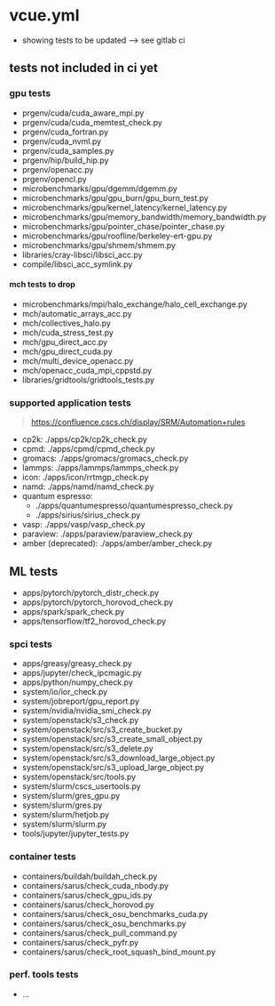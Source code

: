 # vcue.yml

- showing tests to be updated --> see gitlab ci

## tests not included in ci yet

### gpu tests

- prgenv/cuda/cuda_aware_mpi.py
- prgenv/cuda/cuda_memtest_check.py
- prgenv/cuda_fortran.py
- prgenv/cuda_nvml.py
- prgenv/cuda_samples.py
- prgenv/hip/build_hip.py
- prgenv/openacc.py
- prgenv/opencl.py
- microbenchmarks/gpu/dgemm/dgemm.py
- microbenchmarks/gpu/gpu_burn/gpu_burn_test.py
- microbenchmarks/gpu/kernel_latency/kernel_latency.py
- microbenchmarks/gpu/memory_bandwidth/memory_bandwidth.py
- microbenchmarks/gpu/pointer_chase/pointer_chase.py
- microbenchmarks/gpu/roofline/berkeley-ert-gpu.py
- microbenchmarks/gpu/shmem/shmem.py
- libraries/cray-libsci/libsci_acc.py
- compile/libsci_acc_symlink.py

#### mch tests to drop

- microbenchmarks/mpi/halo_exchange/halo_cell_exchange.py
- mch/automatic_arrays_acc.py
- mch/collectives_halo.py
- mch/cuda_stress_test.py
- mch/gpu_direct_acc.py
- mch/gpu_direct_cuda.py
- mch/multi_device_openacc.py
- mch/openacc_cuda_mpi_cppstd.py
- libraries/gridtools/gridtools_tests.py

### supported application tests

> https://confluence.cscs.ch/display/SRM/Automation+rules

- cp2k: ./apps/cp2k/cp2k_check.py
- cpmd: ./apps/cpmd/cpmd_check.py
- gromacs: ./apps/gromacs/gromacs_check.py
- lammps: ./apps/lammps/lammps_check.py
- icon: ./apps/icon/rrtmgp_check.py
- namd: ./apps/namd/namd_check.py
- quantum espresso: 
    - ./apps/quantumespresso/quantumespresso_check.py
    - ./apps/sirius/sirius_check.py
- vasp: ./apps/vasp/vasp_check.py
- paraview: ./apps/paraview/paraview_check.py
- amber (deprecated): ./apps/amber/amber_check.py

## ML tests

- apps/pytorch/pytorch_distr_check.py
- apps/pytorch/pytorch_horovod_check.py
- apps/spark/spark_check.py
- apps/tensorflow/tf2_horovod_check.py

### spci tests

- apps/greasy/greasy_check.py
- apps/jupyter/check_ipcmagic.py
- apps/python/numpy_check.py
- system/io/ior_check.py
- system/jobreport/gpu_report.py
- system/nvidia/nvidia_smi_check.py
- system/openstack/s3_check.py
- system/openstack/src/s3_create_bucket.py
- system/openstack/src/s3_create_small_object.py
- system/openstack/src/s3_delete.py
- system/openstack/src/s3_download_large_object.py
- system/openstack/src/s3_upload_large_object.py
- system/openstack/src/tools.py
- system/slurm/cscs_usertools.py
- system/slurm/gres_gpu.py
- system/slurm/gres.py
- system/slurm/hetjob.py
- system/slurm/slurm.py
- tools/jupyter/jupyter_tests.py

### container tests

- containers/buildah/buildah_check.py
- containers/sarus/check_cuda_nbody.py
- containers/sarus/check_gpu_ids.py
- containers/sarus/check_horovod.py
- containers/sarus/check_osu_benchmarks_cuda.py
- containers/sarus/check_osu_benchmarks.py
- containers/sarus/check_pull_command.py
- containers/sarus/check_pyfr.py
- containers/sarus/check_root_squash_bind_mount.py

### perf. tools tests

- ...
